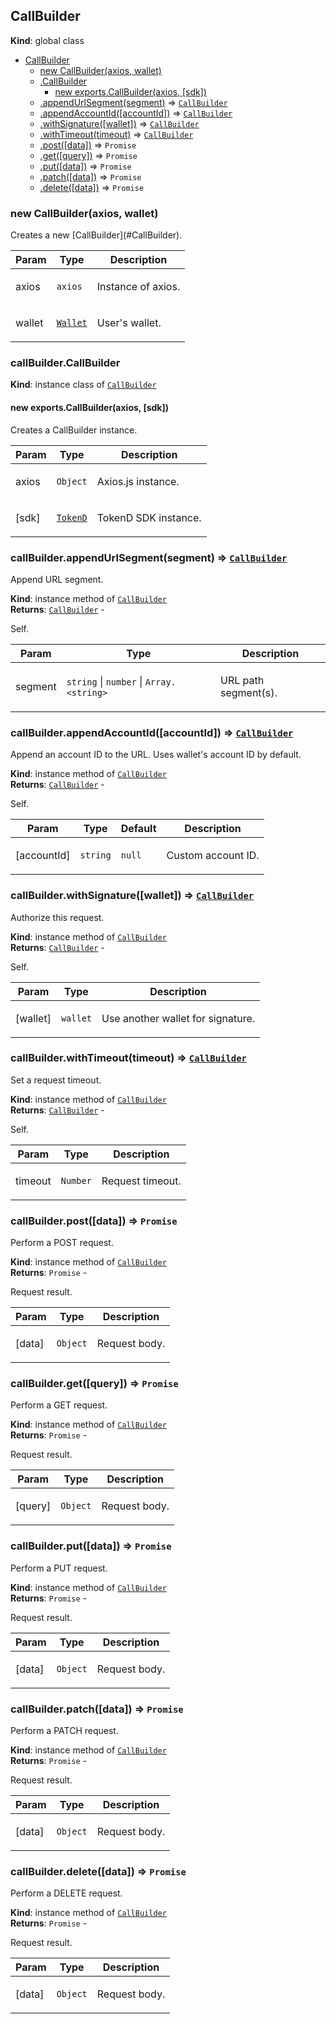 <a name="CallBuilder"></a>

## CallBuilder
**Kind**: global class  

* [CallBuilder](#CallBuilder)
    * [new CallBuilder(axios, wallet)](#new_CallBuilder_new)
    * [.CallBuilder](#CallBuilder+CallBuilder)
        * [new exports.CallBuilder(axios, [sdk])](#new_CallBuilder+CallBuilder_new)
    * [.appendUrlSegment(segment)](#CallBuilder+appendUrlSegment) ⇒ [<code>CallBuilder</code>](#CallBuilder)
    * [.appendAccountId([accountId])](#CallBuilder+appendAccountId) ⇒ [<code>CallBuilder</code>](#CallBuilder)
    * [.withSignature([wallet])](#CallBuilder+withSignature) ⇒ [<code>CallBuilder</code>](#CallBuilder)
    * [.withTimeout(timeout)](#CallBuilder+withTimeout) ⇒ [<code>CallBuilder</code>](#CallBuilder)
    * [.post([data])](#CallBuilder+post) ⇒ <code>Promise</code>
    * [.get([query])](#CallBuilder+get) ⇒ <code>Promise</code>
    * [.put([data])](#CallBuilder+put) ⇒ <code>Promise</code>
    * [.patch([data])](#CallBuilder+patch) ⇒ <code>Promise</code>
    * [.delete([data])](#CallBuilder+delete) ⇒ <code>Promise</code>

<a name="new_CallBuilder_new"></a>

### new CallBuilder(axios, wallet)
<p>Creates a new [CallBuilder](#CallBuilder).</p>


| Param | Type | Description |
| --- | --- | --- |
| axios | <code>axios</code> | <p>Instance of axios.</p> |
| wallet | [<code>Wallet</code>](#Wallet) | <p>User's wallet.</p> |

<a name="CallBuilder+CallBuilder"></a>

### callBuilder.CallBuilder
**Kind**: instance class of [<code>CallBuilder</code>](#CallBuilder)  
<a name="new_CallBuilder+CallBuilder_new"></a>

#### new exports.CallBuilder(axios, [sdk])
<p>Creates a CallBuilder instance.</p>


| Param | Type | Description |
| --- | --- | --- |
| axios | <code>Object</code> | <p>Axios.js instance.</p> |
| [sdk] | [<code>TokenD</code>](#TokenD) | <p>TokenD SDK instance.</p> |

<a name="CallBuilder+appendUrlSegment"></a>

### callBuilder.appendUrlSegment(segment) ⇒ [<code>CallBuilder</code>](#CallBuilder)
<p>Append URL segment.</p>

**Kind**: instance method of [<code>CallBuilder</code>](#CallBuilder)  
**Returns**: [<code>CallBuilder</code>](#CallBuilder) - <p>Self.</p>  

| Param | Type | Description |
| --- | --- | --- |
| segment | <code>string</code> \| <code>number</code> \| <code>Array.&lt;string&gt;</code> | <p>URL path segment(s).</p> |

<a name="CallBuilder+appendAccountId"></a>

### callBuilder.appendAccountId([accountId]) ⇒ [<code>CallBuilder</code>](#CallBuilder)
<p>Append an account ID to the URL.
Uses wallet's account ID by default.</p>

**Kind**: instance method of [<code>CallBuilder</code>](#CallBuilder)  
**Returns**: [<code>CallBuilder</code>](#CallBuilder) - <p>Self.</p>  

| Param | Type | Default | Description |
| --- | --- | --- | --- |
| [accountId] | <code>string</code> | <code>null</code> | <p>Custom account ID.</p> |

<a name="CallBuilder+withSignature"></a>

### callBuilder.withSignature([wallet]) ⇒ [<code>CallBuilder</code>](#CallBuilder)
<p>Authorize this request.</p>

**Kind**: instance method of [<code>CallBuilder</code>](#CallBuilder)  
**Returns**: [<code>CallBuilder</code>](#CallBuilder) - <p>Self.</p>  

| Param | Type | Description |
| --- | --- | --- |
| [wallet] | <code>wallet</code> | <p>Use another wallet for signature.</p> |

<a name="CallBuilder+withTimeout"></a>

### callBuilder.withTimeout(timeout) ⇒ [<code>CallBuilder</code>](#CallBuilder)
<p>Set a request timeout.</p>

**Kind**: instance method of [<code>CallBuilder</code>](#CallBuilder)  
**Returns**: [<code>CallBuilder</code>](#CallBuilder) - <p>Self.</p>  

| Param | Type | Description |
| --- | --- | --- |
| timeout | <code>Number</code> | <p>Request timeout.</p> |

<a name="CallBuilder+post"></a>

### callBuilder.post([data]) ⇒ <code>Promise</code>
<p>Perform a POST request.</p>

**Kind**: instance method of [<code>CallBuilder</code>](#CallBuilder)  
**Returns**: <code>Promise</code> - <p>Request result.</p>  

| Param | Type | Description |
| --- | --- | --- |
| [data] | <code>Object</code> | <p>Request body.</p> |

<a name="CallBuilder+get"></a>

### callBuilder.get([query]) ⇒ <code>Promise</code>
<p>Perform a GET request.</p>

**Kind**: instance method of [<code>CallBuilder</code>](#CallBuilder)  
**Returns**: <code>Promise</code> - <p>Request result.</p>  

| Param | Type | Description |
| --- | --- | --- |
| [query] | <code>Object</code> | <p>Request body.</p> |

<a name="CallBuilder+put"></a>

### callBuilder.put([data]) ⇒ <code>Promise</code>
<p>Perform a PUT request.</p>

**Kind**: instance method of [<code>CallBuilder</code>](#CallBuilder)  
**Returns**: <code>Promise</code> - <p>Request result.</p>  

| Param | Type | Description |
| --- | --- | --- |
| [data] | <code>Object</code> | <p>Request body.</p> |

<a name="CallBuilder+patch"></a>

### callBuilder.patch([data]) ⇒ <code>Promise</code>
<p>Perform a PATCH request.</p>

**Kind**: instance method of [<code>CallBuilder</code>](#CallBuilder)  
**Returns**: <code>Promise</code> - <p>Request result.</p>  

| Param | Type | Description |
| --- | --- | --- |
| [data] | <code>Object</code> | <p>Request body.</p> |

<a name="CallBuilder+delete"></a>

### callBuilder.delete([data]) ⇒ <code>Promise</code>
<p>Perform a DELETE request.</p>

**Kind**: instance method of [<code>CallBuilder</code>](#CallBuilder)  
**Returns**: <code>Promise</code> - <p>Request result.</p>  

| Param | Type | Description |
| --- | --- | --- |
| [data] | <code>Object</code> | <p>Request body.</p> |

